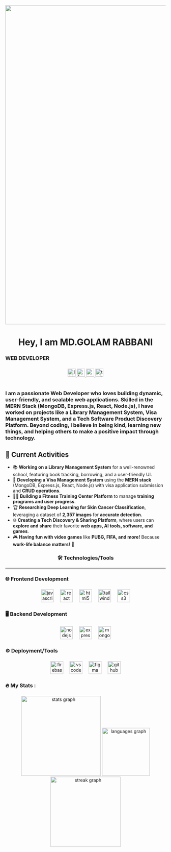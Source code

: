 <div align="center">
  <img width="1000" src="https://i.ibb.co.com/q3rndpKt/Black-Modern-Vlogger-You-Tube-Banner-1.png"  />
</div>


###
<h1 align="center">Hey, I am MD.GOLAM RABBANI</h1>
<h3 align="left">WEB DEVELOPER</h3>

###

<div align="center">
  <a href="https://www.linkedin.com/in/golam-rabbani-murad" target="_blank">
    <img src="https://img.shields.io/static/v1?message=LinkedIn&logo=linkedin&label=&color=0077B5&logoColor=white&labelColor=&style=for-the-badge" height="25" alt="linkedin logo"  />
  </a>
  <a href="https://www.facebook.com/golamrabbani.2000" target="_blank">
    <img src="https://img.shields.io/static/v1?message=Facebook&logo=facebook&label=&color=1877F2&logoColor=white&labelColor=&style=for-the-badge" height="25" alt="facebook logo"  />
  </a>
  <a href="golamrabbanimurad@gmail.com" target="_blank">
    <img src="https://img.shields.io/static/v1?message=Gmail&logo=gmail&label=&color=D14836&logoColor=white&labelColor=&style=for-the-badge" height="25" alt="gmail logo"  />
  </a>
  <img src="https://img.shields.io/static/v1?message=Twitter&logo=twitter&label=&color=1DA1F2&logoColor=white&labelColor=&style=for-the-badge" height="25" alt="twitter logo"  />
</div>

###

<h1 align="center"></h1>

###

<h3 align="left">I am a passionate Web Developer who loves building dynamic, user-friendly, and scalable web applications. Skilled in the MERN Stack (MongoDB, Express.js, React, Node.js), I have worked on projects like a Library Management System, Visa Management System, and a Tech Software Product Discovery Platform. Beyond coding, I believe in being kind, learning new things, and helping others to make a positive impact through technology.</h3>

###

<div align="left">
  <h2>🚀 Current Activities</h2>

<ul>
  <li>📚 <strong>Working on a Library Management System</strong> for a well-renowned school, featuring book tracking, borrowing, and a user-friendly UI.</li>
  <li>🛂 <strong>Developing a Visa Management System</strong> using the <strong>MERN stack</strong> (MongoDB, Express.js, React, Node.js) with visa application submission and <strong>CRUD operations</strong>.</li>
  <li>🏋️‍♂️ <strong>Building a Fitness Training Center Platform</strong> to manage <strong>training programs and user progress</strong>.</li>
  <li>🏆 <strong>Researching Deep Learning for Skin Cancer Classification</strong>, leveraging a dataset of <strong>2,357 images</strong> for <strong>accurate detection</strong>.</li>
  <li>🌐 <strong>Creating a Tech Discovery & Sharing Platform</strong>, where users can <strong>explore and share</strong> their favorite <strong>web apps, AI tools, software, and games</strong>.</li>
  <li>🎮 <strong>Having fun with video games</strong> like <strong>PUBG, FIFA, and more!</strong> Because <strong>work-life balance matters!</strong> 🎉</li>
</ul>
</div>

###
###

<h3 align="center">🛠 Technologies/Tools </h3>
<hr>

###

<h3 align="left">🌐 Frontend Development</h3>

###

<div align="center">
  <img src="https://cdn.jsdelivr.net/gh/devicons/devicon/icons/javascript/javascript-original.svg" height="40" alt="javascript logo"  />
  <img width="12" />
  <img src="https://cdn.jsdelivr.net/gh/devicons/devicon/icons/react/react-original.svg" height="40" alt="react logo"  />
  <img width="12" />
  <img src="https://cdn.jsdelivr.net/gh/devicons/devicon/icons/html5/html5-original.svg" height="40" alt="html5 logo"  />
  <img width="12" />
  <img src="https://cdn.jsdelivr.net/gh/devicons/devicon/icons/tailwindcss/tailwindcss-original-wordmark.svg" height="40" alt="tailwindcss logo"  />
  <img width="12" />
  <img src="https://cdn.jsdelivr.net/gh/devicons/devicon/icons/css3/css3-original.svg" height="40" alt="css3 logo"  />
</div>

###

<h3 align="left">🖥️ Backend Development</h3>

###

<div align="center">
  <img src="https://cdn.jsdelivr.net/gh/devicons/devicon/icons/nodejs/nodejs-original.svg" height="40" alt="nodejs logo"  />
  <img width="12" />
  <img src="https://cdn.jsdelivr.net/gh/devicons/devicon/icons/express/express-original.svg" height="40" alt="express logo"  />
  <img width="12" />
  <img src="https://cdn.jsdelivr.net/gh/devicons/devicon/icons/mongodb/mongodb-original.svg" height="40" alt="mongodb logo"  />
</div>

###

<h3 align="left">⚙️ Deployment/Tools</h3>

###

<div align="center">
  <img src="https://cdn.jsdelivr.net/gh/devicons/devicon/icons/firebase/firebase-plain.svg" height="40" alt="firebase logo"  />
  <img width="12" />
  <img src="https://cdn.jsdelivr.net/gh/devicons/devicon/icons/vscode/vscode-original.svg" height="40" alt="vscode logo"  />
  <img width="12" />
  <img src="https://cdn.jsdelivr.net/gh/devicons/devicon/icons/figma/figma-original.svg" height="40" alt="figma logo"  />
  <img width="12" />
  <img src="https://cdn.jsdelivr.net/gh/devicons/devicon/icons/github/github-original.svg" height="40" alt="github logo"  />
</div>

###

<h3 align="left">🔥   My Stats :</h3>

###

<div align="center">
  <img src="https://github-readme-stats.vercel.app/api?username=gr99murad&hide_title=false&hide_rank=false&show_icons=true&include_all_commits=true&count_private=true&disable_animations=false&theme=dracula&locale=en&hide_border=false&order=1" height="250" alt="stats graph"  />
  <img src="https://github-readme-stats.vercel.app/api/top-langs?username=gr99murad&locale=en&hide_title=false&layout=compact&card_width=320&langs_count=5&theme=dracula&hide_border=false&order=2" height="150" alt="languages graph"  />
  <img src="https://streak-stats.demolab.com?user=gr99murad&locale=en&mode=daily&theme=dark&hide_border=false&border_radius=5&order=3" height="220" alt="streak graph"  />
</div>

###
